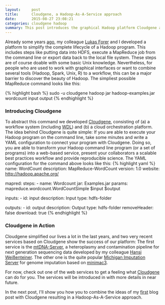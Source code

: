 ```yaml
---
layout:     post
title:      Cloudgene, a Hadoop-As-A-Service approach
date:       2015-08-27 23:08:21
categories: cloudgene hadoop
summary: This post introduces the graphical Hadoop platform Cloudgene and shows how simple a Hadoop command line program (or a workflow of several programs) can be provided as a web service to everyone. Two services in Genetics based on Cloudgene are already available and showing promising success.
---
```


Already some years  [ago](http://www.biomedcentral.com/1471-2105/13/200/abstract), my colleague [Lukas Forer](http://www.forer.it) and I developed a platform to simplify the complete lifecycle of a Hadoop program. This includes steps like putting data into HDFS, execute a MapReduce job from the command line or export data back to the local file system. These steps are of course doable with some basic Unix knowledge. Nevertheless, for people who are used to work with graphical interfaces or want to combine several tools (Hadoop, Spark, Unix, R) to a workflow, this can be a major barrier to discover the beauty of Hadoop. 
The simpliest possible MapReduce command looks like this:

{% highlight bash %} 
sudo -u cloudgene hadoop jar hadoop-examples.jar wordcount input output
{% endhighlight %}

### Introducing Cloudgene

To abstract this command we developed [Cloudgene](http://cloudgene.uibk.ac.at), consisting of (a) a workflow system (including [WDL](http://cloudgene.uibk.ac.at/developer-guide/)) and (b) a cloud orchestration platform. The idea behind Cloudgene is quite simple: If you are able to execute your Hadoop program on the command line, take some minutes and write a YAML configuration to connect your program with Cloudgene. Doing so, you are able to transform your Hadoop command line program (or a set of programs) into a web-based service, present your collaborators a scalable best practices workflow and provide reproducible science.
The YAML configuration for the command above looks like this:
{% highlight yaml %} 
name: WordCount
description:  MapReduce-WordCount 
version: 1.0
website: http://hadoop.apache.org/

mapred:
  steps:
    - name: Wordcount
      jar: Examples.jar 
      params: mapreduce.wordcount.WordCountSimple $input $output
      
  inputs:
    - id: input
      description: Input
      type: hdfs-folder
      
  outputs:
    - id: output
      description: Output
      type: hdfs-folder
      removeHeader: false
      download: true
{% endhighlight %}  

### Cloudgene in Action
Cloudgene simplified our lives a lot in the last years, and two very recent services based on Cloudgene show the success of our platform: The first service is the [mtDNA-Server](http://mtdna-server.uibk.ac.at), a heteroplasmy and contamination pipeline for next generation sequencing data developed by my colleague [Hansi Weißenteiner](http://haplogrep.uibk.ac.at). The other one is the quite popular [Michigan Imputation Server](https://imputationserver.sph.umich.edu) for genome imputation based on [minimac3](http://genome.sph.umich.edu/wiki/Minimac3). 

For now, check out one of the web services to get a feeling what [Cloudgene](http://cloudgene.uibk.ac.at) can do for you. The services will be introduced in with more details in near future.

In the next post, I'll show you how you to combine the ideas of my [first](http://seppinho.github.io/docker/hadoop/2015/08/26/docker-hadoop/) blog post with Cloudgene resulting in a Hadoop-As-A-Service approach.
